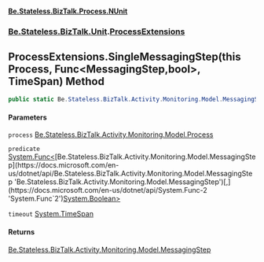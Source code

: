 #### [Be.Stateless.BizTalk.Process.NUnit](README.md 'README')
### [Be.Stateless.BizTalk.Unit](Be.Stateless.BizTalk.Unit.md 'Be.Stateless.BizTalk.Unit').[ProcessExtensions](ProcessExtensions.md 'Be.Stateless.BizTalk.Unit.ProcessExtensions')

## ProcessExtensions.SingleMessagingStep(this Process, Func<MessagingStep,bool>, TimeSpan) Method

```csharp
public static Be.Stateless.BizTalk.Activity.Monitoring.Model.MessagingStep SingleMessagingStep(this Be.Stateless.BizTalk.Activity.Monitoring.Model.Process process, System.Func<Be.Stateless.BizTalk.Activity.Monitoring.Model.MessagingStep,bool> predicate, System.TimeSpan timeout);
```
#### Parameters

<a name='Be.Stateless.BizTalk.Unit.ProcessExtensions.SingleMessagingStep(thisBe.Stateless.BizTalk.Activity.Monitoring.Model.Process,System.Func_Be.Stateless.BizTalk.Activity.Monitoring.Model.MessagingStep,bool_,System.TimeSpan).process'></a>

`process` [Be.Stateless.BizTalk.Activity.Monitoring.Model.Process](https://docs.microsoft.com/en-us/dotnet/api/Be.Stateless.BizTalk.Activity.Monitoring.Model.Process 'Be.Stateless.BizTalk.Activity.Monitoring.Model.Process')

<a name='Be.Stateless.BizTalk.Unit.ProcessExtensions.SingleMessagingStep(thisBe.Stateless.BizTalk.Activity.Monitoring.Model.Process,System.Func_Be.Stateless.BizTalk.Activity.Monitoring.Model.MessagingStep,bool_,System.TimeSpan).predicate'></a>

`predicate` [System.Func&lt;](https://docs.microsoft.com/en-us/dotnet/api/System.Func-2 'System.Func`2')[Be.Stateless.BizTalk.Activity.Monitoring.Model.MessagingStep](https://docs.microsoft.com/en-us/dotnet/api/Be.Stateless.BizTalk.Activity.Monitoring.Model.MessagingStep 'Be.Stateless.BizTalk.Activity.Monitoring.Model.MessagingStep')[,](https://docs.microsoft.com/en-us/dotnet/api/System.Func-2 'System.Func`2')[System.Boolean](https://docs.microsoft.com/en-us/dotnet/api/System.Boolean 'System.Boolean')[&gt;](https://docs.microsoft.com/en-us/dotnet/api/System.Func-2 'System.Func`2')

<a name='Be.Stateless.BizTalk.Unit.ProcessExtensions.SingleMessagingStep(thisBe.Stateless.BizTalk.Activity.Monitoring.Model.Process,System.Func_Be.Stateless.BizTalk.Activity.Monitoring.Model.MessagingStep,bool_,System.TimeSpan).timeout'></a>

`timeout` [System.TimeSpan](https://docs.microsoft.com/en-us/dotnet/api/System.TimeSpan 'System.TimeSpan')

#### Returns
[Be.Stateless.BizTalk.Activity.Monitoring.Model.MessagingStep](https://docs.microsoft.com/en-us/dotnet/api/Be.Stateless.BizTalk.Activity.Monitoring.Model.MessagingStep 'Be.Stateless.BizTalk.Activity.Monitoring.Model.MessagingStep')